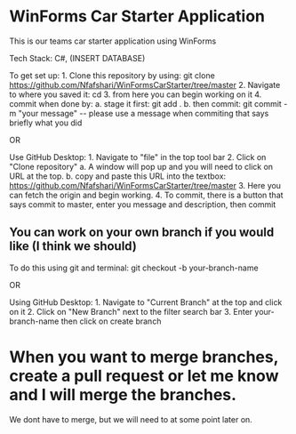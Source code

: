 # WinForms Car Starter Application
This is our teams car starter application using WinForms

Tech Stack: C#, (INSERT DATABASE)

To get set up:
	1. Clone this repository by using: git clone https://github.com/Nfafshari/WinFormsCarStarter/tree/master
	2. Navigate to where you saved it: cd <your location>
	3. from here you can begin working on it
	4. commit when done by: 
		a. stage it first: git add .
		b. then commit: git commit -m "your message" -- please use a message when commiting that says briefly what you did

OR

Use GitHub Desktop:
	1. Navigate to "file" in the top tool bar
	2. Click on "Clone repository"
		a. A window will pop up and you will need to click on URL at the top.
		b. copy and paste this URL into the textbox: https://github.com/Nfafshari/WinFormsCarStarter/tree/master
	3. Here you can fetch the origin and begin working.
	4. To commit, there is a button that says commit to master, enter you message and description, then commit


## You can work on your own branch if you would like (I think we should)

To do this using git and terminal: git checkout -b your-branch-name

OR

Using GitHub Desktop:
	1. Navigate to "Current Branch" at the top and click on it
	2. Click on "New Branch" next to the filter search bar
	3. Enter your-branch-name then click on create branch
	
# When you want to merge branches, create a pull request or let me know and I will merge the branches.
We dont have to merge, but we will need to at some point later on.
	